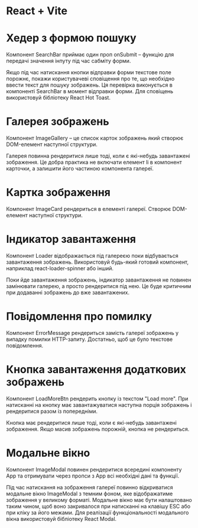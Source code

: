 # React + Vite

# Хедер з формою пошуку

Компонент SearchBar приймає один проп onSubmit – функцію для передачі значення інпуту під час сабміту форми.

Якщо під час натискання кнопки відправки форми текстове поле порожнє, покажи користувачеві сповіщення про те, що необхідно ввести текст для пошуку зображень. Ця перевірка виконується в компоненті SearchBar в момент відправки форми. Для сповіщень використовуй бібліотеку React Hot Toast.

# Галерея зображень

Компонент ImageGallery – це список карток зображень який створює DOM-елемент наступної структури.

Галерея повинна рендеритися лише тоді, коли є які-небудь завантажені зображення. Це добра практика не включати елемент li в компонент карточки, а залишити його частиною компонента галереї.

# Картка зображення

Компонент ImageCard рендериться в елементі галереї. Створює DOM-елемент наступної структури.

# Індикатор завантаження

Компонент Loader відображається під галереєю поки відбувається завантаження зображень. Використовуй будь-який готовий компонент, наприклад react-loader-spinner або інший.

Поки йде завантаження зображень, індикатор завантаження не повинен замінювати галерею, а просто рендеритися під нею. Це буде критичним при додаванні зображень до вже завантажених.

# Повідомлення про помилку

Компонент ErrorMessage рендериться замість галереї зображень у випадку помилки HTTP-запиту. Достатньо, щоб це було текстове повідомлення.

# Кнопка завантаження додаткових зображень

Компонент LoadMoreBtn рендерить кнопку із текстом "Load more". При натисканні на кнопку має завантажуватися наступна порція зображень і рендеритися разом із попередніми.

Кнопка має рендеритися лише тоді, коли є які-небудь завантажені зображення.
Якщо масив зображень порожній, кнопка не рендериться.

# Модальне вікно

Компонент ImageModal повинен рендеритися всередині компоненту App та отримувати через пропси з App всі необхідні дані та функції.

Під час натискання на зображення галереї повинно відкриватися модальне вікно ImageModal з темним фоном, яке відображатиме зображення у великому форматі. Модальне вікно має бути налаштовано таким чином, щоб воно закривалося при натисканні на клавішу ESC або при кліку за його межами. Для реалізації функціональності модального вікна використовуй бібліотеку React Modal.
